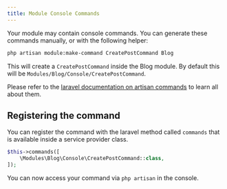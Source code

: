 ```yaml
---
title: Module Console Commands
---
```


Your module may contain console commands. You can generate these commands manually, or with the following helper:

```bash
php artisan module:make-command CreatePostCommand Blog
```

This will create a `CreatePostCommand` inside the Blog module. By default this will be `Modules/Blog/Console/CreatePostCommand`.

Please refer to the [laravel documentation on artisan commands](https://laravel.com/docs/5.8/artisan) to learn all about them.

## Registering the command

You can register the command with the laravel method called `commands` that is available inside a service provider class.

``` php
$this->commands([
    \Modules\Blog\Console\CreatePostCommand::class,
]);
```

You can now access your command via `php artisan` in the console.
